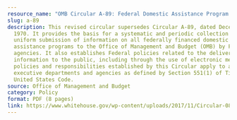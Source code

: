 ```yaml
---
resource_name: "OMB Circular A-89: Federal Domestic Assistance Program Information"
slug: a-89
description: This revised circular supersedes Circular A-89, dated December 31,
  1970. It provides the basis for a systematic and periodic collection and
  uniform submission of information on all federally financed domestic
  assistance programs to the Office of Management and Budget (OMB) by Federal
  agencies. It also establishes Federal policies related to the delivery of this
  information to the public, including through the use of electronic media. The
  policies and responsibilities established by this Circular apply to all
  executive departments and agencies as defined by Section 551(1) of Title 5,
  United States Code.
source: Office of Management and Budget
category: Policy
format: PDF (8 pages)
link: https://www.whitehouse.gov/wp-content/uploads/2017/11/Circular-089.pdf
---
```


